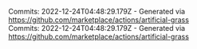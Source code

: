 Commits: 2022-12-24T04:48:29.179Z - Generated via https://github.com/marketplace/actions/artificial-grass
<br>
Commits: 2022-12-24T04:48:29.179Z - Generated via https://github.com/marketplace/actions/artificial-grass
<br>
